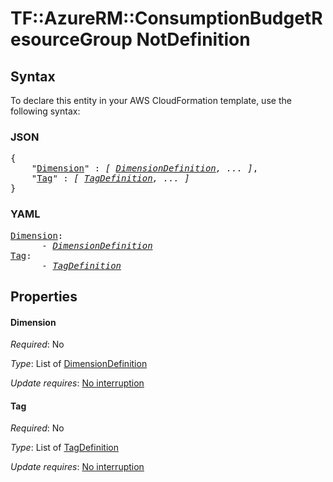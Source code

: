 # TF::AzureRM::ConsumptionBudgetResourceGroup NotDefinition

## Syntax

To declare this entity in your AWS CloudFormation template, use the following syntax:

### JSON

<pre>
{
    "<a href="#dimension" title="Dimension">Dimension</a>" : <i>[ <a href="dimensiondefinition.md">DimensionDefinition</a>, ... ]</i>,
    "<a href="#tag" title="Tag">Tag</a>" : <i>[ <a href="tagdefinition.md">TagDefinition</a>, ... ]</i>
}
</pre>

### YAML

<pre>
<a href="#dimension" title="Dimension">Dimension</a>: <i>
      - <a href="dimensiondefinition.md">DimensionDefinition</a></i>
<a href="#tag" title="Tag">Tag</a>: <i>
      - <a href="tagdefinition.md">TagDefinition</a></i>
</pre>

## Properties

#### Dimension

_Required_: No

_Type_: List of <a href="dimensiondefinition.md">DimensionDefinition</a>

_Update requires_: [No interruption](https://docs.aws.amazon.com/AWSCloudFormation/latest/UserGuide/using-cfn-updating-stacks-update-behaviors.html#update-no-interrupt)

#### Tag

_Required_: No

_Type_: List of <a href="tagdefinition.md">TagDefinition</a>

_Update requires_: [No interruption](https://docs.aws.amazon.com/AWSCloudFormation/latest/UserGuide/using-cfn-updating-stacks-update-behaviors.html#update-no-interrupt)

